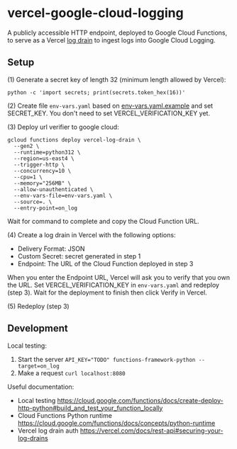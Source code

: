# vercel-google-cloud-logging

A publicly accessible HTTP endpoint, deployed to Google Cloud Functions, to serve as a Vercel [log drain](https://vercel.com/docs/observability/log-drains-overview) to ingest logs into Google Cloud Logging.

## Setup

(1) Generate a secret key of length 32 (minimum length allowed by Vercel):

```
python -c 'import secrets; print(secrets.token_hex(16))'
```

(2) Create file `env-vars.yaml` based on [env-vars.yaml.example](./env-vars.yaml.example) and set SECRET_KEY. You don't need to set VERCEL_VERIFICATION_KEY yet.

(3) Deploy url verifier to google cloud:

```
gcloud functions deploy vercel-log-drain \
  --gen2 \
  --runtime=python312 \
  --region=us-east4 \
  --trigger-http \
  --concurrency=10 \
  --cpu=1 \
  --memory="256MB" \
  --allow-unauthenticated \
  --env-vars-file=env-vars.yaml \
  --source=. \
  --entry-point=on_log
```

Wait for command to complete and copy the Cloud Function URL.

(4) Create a log drain in Vercel with the following options:

- Delivery Format: JSON
- Custom Secret: secret generated in step 1
- Endpoint: The URL of the Cloud Function deployed in step 3

When you enter the Endpoint URL, Vercel will ask you to verify that you own the URL. Set VERCEL_VERIFICATION_KEY in `env-vars.yaml` and redeploy (step 3). Wait for the deployment to finish then click Verify in Vercel.

(5) Redeploy (step 3)

## Development

Local testing:

1. Start the server `API_KEY="TODO" functions-framework-python --target=on_log`
2. Make a request `curl localhost:8080`

Useful documentation:

- Local testing https://cloud.google.com/functions/docs/create-deploy-http-python#build_and_test_your_function_locally
- Cloud Functions Python runtime https://cloud.google.com/functions/docs/concepts/python-runtime
- Vercel log drain auth https://vercel.com/docs/rest-api#securing-your-log-drains

